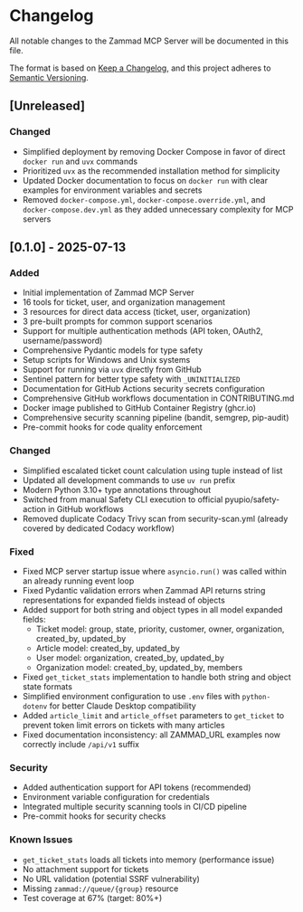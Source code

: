 # Changelog

All notable changes to the Zammad MCP Server will be documented in this file.

The format is based on [Keep a Changelog](https://keepachangelog.com/en/1.0.0/),
and this project adheres to [Semantic Versioning](https://semver.org/spec/v2.0.0.html).

## [Unreleased]

### Changed

- Simplified deployment by removing Docker Compose in favor of direct `docker run` and `uvx` commands
- Prioritized `uvx` as the recommended installation method for simplicity
- Updated Docker documentation to focus on `docker run` with clear examples for environment variables and secrets
- Removed `docker-compose.yml`, `docker-compose.override.yml`, and `docker-compose.dev.yml` as they added unnecessary complexity for MCP servers

## [0.1.0] - 2025-07-13

### Added

- Initial implementation of Zammad MCP Server
- 16 tools for ticket, user, and organization management
- 3 resources for direct data access (ticket, user, organization)
- 3 pre-built prompts for common support scenarios
- Support for multiple authentication methods (API token, OAuth2, username/password)
- Comprehensive Pydantic models for type safety
- Setup scripts for Windows and Unix systems
- Support for running via `uvx` directly from GitHub
- Sentinel pattern for better type safety with `_UNINITIALIZED`
- Documentation for GitHub Actions security secrets configuration
- Comprehensive GitHub workflows documentation in CONTRIBUTING.md
- Docker image published to GitHub Container Registry (ghcr.io)
- Comprehensive security scanning pipeline (bandit, semgrep, pip-audit)
- Pre-commit hooks for code quality enforcement

### Changed

- Simplified escalated ticket count calculation using tuple instead of list
- Updated all development commands to use `uv run` prefix
- Modern Python 3.10+ type annotations throughout
- Switched from manual Safety CLI execution to official pyupio/safety-action in GitHub workflows
- Removed duplicate Codacy Trivy scan from security-scan.yml (already covered by dedicated Codacy workflow)

### Fixed

- Fixed MCP server startup issue where `asyncio.run()` was called within an already running event loop
- Fixed Pydantic validation errors when Zammad API returns string representations for expanded fields instead of objects
- Added support for both string and object types in all model expanded fields:
  - Ticket model: group, state, priority, customer, owner, organization, created_by, updated_by
  - Article model: created_by, updated_by
  - User model: organization, created_by, updated_by
  - Organization model: created_by, updated_by, members
- Fixed `get_ticket_stats` implementation to handle both string and object state formats
- Simplified environment configuration to use `.env` files with `python-dotenv` for better Claude Desktop compatibility
- Added `article_limit` and `article_offset` parameters to `get_ticket` to prevent token limit errors on tickets with many articles
- Fixed documentation inconsistency: all ZAMMAD_URL examples now correctly include `/api/v1` suffix

### Security

- Added authentication support for API tokens (recommended)
- Environment variable configuration for credentials
- Integrated multiple security scanning tools in CI/CD pipeline
- Pre-commit hooks for security checks

### Known Issues

- `get_ticket_stats` loads all tickets into memory (performance issue)
- No attachment support for tickets
- No URL validation (potential SSRF vulnerability)
- Missing `zammad://queue/{group}` resource
- Test coverage at 67% (target: 80%+)

